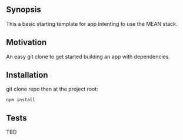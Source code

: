 ## Synopsis

This a basic starting template for app intenting to use the MEAN stack.

## Motivation

An easy git clone to get started building an app with dependencies.

## Installation

git clone repo then at the project root:

`npm install`

## Tests

TBD
